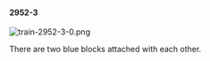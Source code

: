 #### 2952-3
![train-2952-3-0.png](https://github.com/lil-lab/nlvr/raw/master/nlvr/train/images/0/train-2952-3-0.png "train-2952-3-0.png")

There are two blue blocks attached with each other.